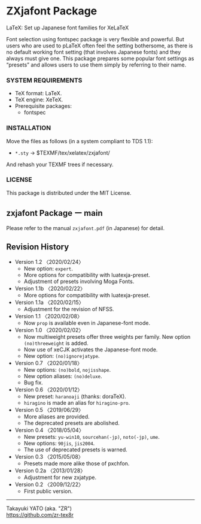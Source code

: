 ZXjafont Package
================

LaTeX: Set up Japanese font families for XeLaTeX

Font selection using fontspec package is very flexible and powerful.
But users who are used to pLaTeX often feel the setting bothersome,
as there is no default working font setting (that involves Japanese
fonts) and they always must give one. This package prepares some
popular font settings as “presets” and allows users to use them
simply by referring to their name.

### SYSTEM REQUIREMENTS

  * TeX format: LaTeX.
  * TeX engine: XeTeX.
  * Prerequisite packages:
      - fontspec

### INSTALLATION

Move the files as follows (in a system compliant to TDS 1.1):

  - `*.sty`   → $TEXMF/tex/xelatex/zxjafont/

And rehash your TEXMF trees if necessary.

### LICENSE

This package is distributed under the MIT License.


zxjafont Package ー main
------------------------

Please refer to the manual `zxjafont.pdf` (in Japanese) for detail.


Revision History
----------------

  * Version 1.2  〈2020/02/24〉
      - New option: `expert`.
      - More options for compatibility with luatexja-preset.
      - Adjustment of presets involving Moga Fonts.
  * Version 1.1b 〈2020/02/22〉
      - More options for compatibility with luatexja-preset.
  * Version 1.1a 〈2020/02/15〉
      - Adjustment for the revision of NFSS.
  * Version 1.1  〈2020/02/08〉
      - Now `prop` is available even in Japanese-font mode.
  * Version 1.0  〈2020/02/02〉
      - Now multiweight presets offer three weights per family. New
        option `(no)threeweight` is added.
      - Now use of xeCJK activates the Japanese-font mode.
      - New option: `(no)ignorejatype`.
  * Version 0.7  〈2020/01/18〉
      - New options: `(no)bold`, `nojisshape`.
      - New option aliases: `(no)deluxe`.
      - Bug fix.
  * Version 0.6  〈2020/01/12〉
      - New preset: `haranoaji` (thanks: doraTeX).
      - `hiragino` is made an alias for `hiragino-pro`.
  * Version 0.5  〈2019/06/29〉
      - More aliases are provided.
      - The deprecated presets are abolished.
  * Version 0.4  〈2018/05/04〉
      - New presets: `yu-win10`, `sourcehan(-jp)`, `noto(-jp)`, `ume`.
      - New options: `90jis`, `jis2004`.
      - The use of deprecated presets is warned.
  * Version 0.3  〈2015/05/08〉
      - Presets made more alike those of pxchfon.
  * Version 0.2a 〈2013/01/28〉
      - Adjustment for new zxjatype.
  * Version 0.2  〈2009/12/22〉
      - First public version.

--------------------
Takayuki YATO (aka. "ZR")  
https://github.com/zr-tex8r
